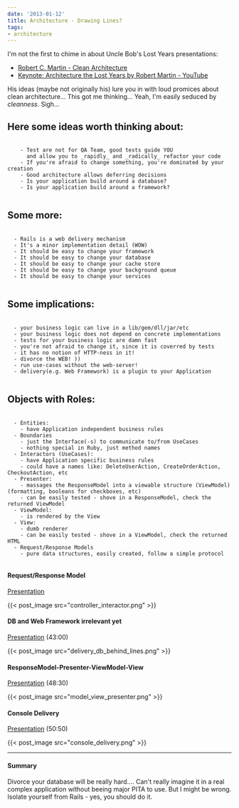 ```yaml
---
date: '2013-01-12'
title: Architecture - Drawing Lines?
tags:
- architecture
---
```



I'm not the first to chime in about Uncle Bob's Lost Years presentations:

- [Robert C. Martin - Clean Architecture](http://vimeo.com/43612849)
- [Keynote: Architecture the Lost Years by Robert Martin - YouTube](http://confreaks.com/videos/759-rubymidwest2011-keynote-architecture-the-lost-years)


His ideas (maybe not originally his) lure you in with loud promices about clean architecture... This got me thinking... Yeah, I'm easily seduced by *cleanness*. Sigh...


## Here some ideas worth thinking about:

<pre>
  <code class="nohighlight">
    - Test are not for QA Team, good tests guide YOU
      and allow you to _rapidly_ and _radically_ refactor your code
    - If you're afraid to change something, you're dominated by your creation
    - Good architecture allows deferring decisions
    - Is your application build around a database?
    - Is your application build around a framework?
  </code>
</pre>



## Some more:
<pre>
  <code class="nohighlight">
  - Rails is a web delivery mechanism
  - It's a minor implementation detail (WOW)
  - It should be easy to change your framework
  - It should be easy to change your database
  - It should be easy to change your cache store
  - It should be easy to change your background queue
  - It should be easy to change your services
  </code>
</pre>

## Some implications:
<pre>
  <code class="nohighlight">
  - your business logic can live in a lib/gem/dll/jar/etc
  - your business logic does not depend on concrete implementations
  - tests for your business logic are damn fast
  - you're not afraid to change it, since it is coverred by tests
  - it has no notion of HTTP-ness in it!
  - divorce the WEB! ))
  - run use-cases without the web-server!
  - delivery(e.g. Web Framework) is a plugin to your Application
  </code>
</pre>

## Objects with Roles:
<pre>
  <code class="nohighlight">
  - Entities:
    - have Application independent business rules
  - Boundaries
    - just the Interface(-s) to communicate to/from UseCases
    - nothing special in Ruby, just method names
  - Interactors (UseCases):
    - have Application specific business rules
    - could have a names like: DeleteUserAction, CreateOrderAction, CheckoutAction, etc
  - Presenter:
    - massages the ResponseModel into a viewable structure (ViewModel) (formatting, booleans for checkboxes, etc)
    - can be easily tested - shove in a ResponseModel, check the returned ViewModel
  - ViewModel:
    - is rendered by the View
  - View:
    - dumb renderer
    - can be easily tested - shove in a ViewModel, check the returned HTML
  - Request/Response Models
    - pure data structures, easily created, follow a simple protocol
  </code>
</pre>


#### Request/Response Model

[Presentation][presentation]

{{< post_image src="controller_interactor.png" >}}



#### DB and Web Framework irrelevant yet

[Presentation][presentation] (43:00)

{{< post_image src="delivery_db_behind_lines.png" >}}



#### ResponseModel-Presenter-ViewModel-View

[Presentation][presentation] (48:30)

{{< post_image src="model_view_presenter.png" >}}



#### Console Delivery

[Presentation][presentation] (50:50)

{{< post_image src="console_delivery.png" >}}


____________
#### Summary

Divorce your database will be really hard.... Can't really imagine it in a real complex application without beeing major PITA to use. But I might be wrong. Isolate yourself from Rails - yes, you should do it.

[presentation]: http://vimeo.com/43612849
